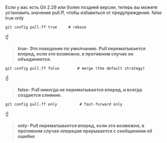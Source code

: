 
Если у вас есть Git 2.29 или более поздней версии, теперь вы можете установить значение pull.ff, чтобы избавиться от предупреждения. false true only
```
git config pull.ff true     # rebase
```
:point_up:  
> __true- Это поведение по умолчанию. Pull перематывается вперед, если это возможно, в противном случае он объединяется.__
``` 
git config pull.ff false        # merge (the default strategy)
```
:point_up:  
> __false- Pull никогда не перематывается вперед, и всегда создается слияние.__
```
git config pull.ff only          # fast-forward only
```
:point_up:  
> __only- Pull перематывается вперед, если это возможно, в противном случае операция прерывается с сообщением об ошибке__